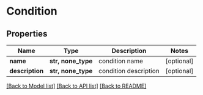# Condition


## Properties
Name | Type | Description | Notes
------------ | ------------- | ------------- | -------------
**name** | **str, none_type** | condition name | [optional] 
**description** | **str, none_type** | condition description | [optional] 

[[Back to Model list]](../README.md#documentation-for-models) [[Back to API list]](../README.md#documentation-for-api-endpoints) [[Back to README]](../README.md)



